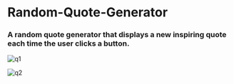 # Random-Quote-Generator

###  A random quote generator that displays a new inspiring quote each time the user clicks a button.

![q1](https://github.com/sinantuncc/Random-Quote-Generator/assets/47920760/d35e5e57-7e2c-4748-8084-64c03c30814d)

![q2](https://github.com/sinantuncc/Random-Quote-Generator/assets/47920760/f898eddf-248c-4fb6-ab40-022a29d6b543)
